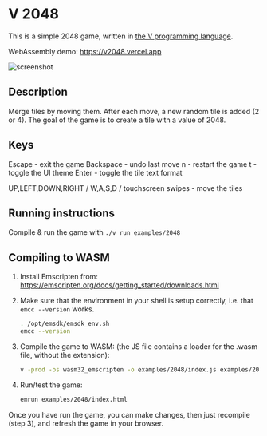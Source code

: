 # V 2048

This is a simple 2048 game, written in [the V programming language](https://vlang.io/).

WebAssembly demo: https://v2048.vercel.app

![screenshot](demo.png)

## Description

Merge tiles by moving them.
After each move, a new random tile is added (2 or 4).
The goal of the game is to create a tile with a value of 2048.

## Keys

Escape - exit the game
Backspace - undo last move
n - restart the game
t - toggle the UI theme
Enter - toggle the tile text format

UP,LEFT,DOWN,RIGHT / W,A,S,D / touchscreen swipes - move the tiles

## Running instructions

Compile & run the game with `./v run examples/2048`

## Compiling to WASM

1. Install Emscripten from:
   https://emscripten.org/docs/getting_started/downloads.html

2. Make sure that the environment in your shell is setup correctly,
   i.e. that `emcc --version` works.

   ```sh
   . /opt/emsdk/emsdk_env.sh
   emcc --version
   ```

3. Compile the game to WASM:
   (the JS file contains a loader for the .wasm file, without the extension):
   ```sh
   v -prod -os wasm32_emscripten -o examples/2048/index.js examples/2048/
   ```

5. Run/test the game:

   ```sh
   emrun examples/2048/index.html
   ```

Once you have run the game, you can make changes,
then just recompile (step 3), and refresh the game in your browser.
